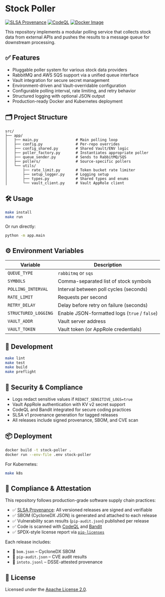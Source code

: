 # Stock Poller

[![SLSA Provenance](https://slsa.dev/images/gh-badge-blue.svg)](https://github.com/YOUR_ORG/YOUR_REPO/releases)
[![CodeQL](https://github.com/YOUR_ORG/YOUR_REPO/actions/workflows/codeql-analysis.yml/badge.svg)](https://github.com/YOUR_ORG/YOUR_REPO/actions/workflows/codeql-analysis.yml)
[![Docker Image](https://img.shields.io/badge/docker-ready-blue)](https://hub.docker.com/r/YOUR_IMAGE)

This repository implements a modular polling service that collects stock data
from external APIs and pushes the results to a message queue for downstream
processing.

## ✅ Features

- Pluggable poller system for various stock data providers
- RabbitMQ and AWS SQS support via a unified queue interface
- Vault integration for secure secret management
- Environment-driven and Vault-overridable configuration
- Configurable polling interval, rate limiting, and retry behavior
- Structured logging with optional JSON output
- Production-ready Docker and Kubernetes deployment

## 🗂️ Project Structure

```
src/
├── app/
│   ├── main.py                 # Main polling loop
│   ├── config.py               # Per-repo overrides
│   ├── config_shared.py        # Shared Vault/ENV logic
│   ├── poller_factory.py       # Instantiates appropriate poller
│   ├── queue_sender.py         # Sends to RabbitMQ/SQS
│   ├── pollers/                # Source-specific pollers
│   └── utils/
│       ├── rate_limit.py       # Token bucket rate limiter
│       ├── setup_logger.py     # Logging setup
│       ├── types.py            # Shared types and enums
│       └── vault_client.py     # Vault AppRole client
```

## 🛠️ Usage

```bash
make install
make run
```

Or run directly:

```bash
python -m app.main
```

## ⚙️ Environment Variables

| Variable             | Description                                   |
| -------------------- | --------------------------------------------- |
| `QUEUE_TYPE`         | `rabbitmq` or `sqs`                           |
| `SYMBOLS`            | Comma-separated list of stock symbols         |
| `POLLING_INTERVAL`   | Interval between poll cycles (seconds)        |
| `RATE_LIMIT`         | Requests per second                           |
| `RETRY_DELAY`        | Delay before retry on failure (seconds)       |
| `STRUCTURED_LOGGING` | Enable JSON-formatted logs (`true` / `false`) |
| `VAULT_ADDR`         | Vault server address                          |
| `VAULT_TOKEN`        | Vault token (or AppRole credentials)          |

## 🧪 Development

```bash
make lint
make test
make build
make preflight
```

## 🔐 Security & Compliance

- Logs redact sensitive values if `REDACT_SENSITIVE_LOGS=true`
- Vault AppRole authentication with KV v2 secret support
- CodeQL and Bandit integrated for secure coding practices
- SLSA v1 provenance generation for tagged releases
- All releases include signed provenance, SBOM, and CVE scan

## 📦 Deployment

```bash
docker build -t stock-poller .
docker run --env-file .env stock-poller
```

For Kubernetes:

```bash
make k8s
```

## 📜 Compliance & Attestation

This repository follows production-grade software supply chain practices:

- ✅ [SLSA Provenance](https://slsa.dev/spec/v1.0): All versioned releases are
  signed and verifiable
- ✅ SBOM (CycloneDX JSON) is generated and attached to each release
- ✅ Vulnerability scan results (`pip-audit.json`) published per release
- ✅ Code is scanned with [CodeQL](https://codeql.github.com/) and
  [Bandit](https://bandit.readthedocs.io/)
- ✅ SPDX-style license report via
  [`pip-licenses`](https://pypi.org/project/pip-licenses/)

Each release includes:

- 📄 `bom.json` – CycloneDX SBOM
- 📄 `pip-audit.json` – CVE audit results
- 🔐 `intoto.jsonl` – DSSE-attested provenance

## 📝 License

Licensed under the
[Apache License 2.0](https://www.apache.org/licenses/LICENSE-2.0).
